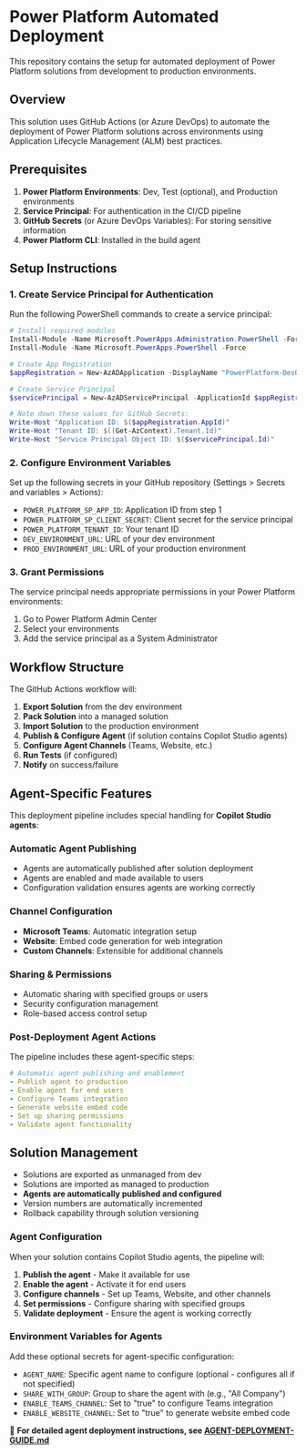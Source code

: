 # Power Platform Automated Deployment

This repository contains the setup for automated deployment of Power Platform solutions from development to production environments.

## Overview

This solution uses GitHub Actions (or Azure DevOps) to automate the deployment of Power Platform solutions across environments using Application Lifecycle Management (ALM) best practices.

## Prerequisites

1. **Power Platform Environments**: Dev, Test (optional), and Production environments
2. **Service Principal**: For authentication in the CI/CD pipeline
3. **GitHub Secrets** (or Azure DevOps Variables): For storing sensitive information
4. **Power Platform CLI**: Installed in the build agent

## Setup Instructions

### 1. Create Service Principal for Authentication

Run the following PowerShell commands to create a service principal:

```powershell
# Install required modules
Install-Module -Name Microsoft.PowerApps.Administration.PowerShell -Force
Install-Module -Name Microsoft.PowerApps.PowerShell -Force

# Create App Registration
$appRegistration = New-AzADApplication -DisplayName "PowerPlatform-DevOps-ServicePrincipal"

# Create Service Principal
$servicePrincipal = New-AzADServicePrincipal -ApplicationId $appRegistration.AppId

# Note down these values for GitHub Secrets:
Write-Host "Application ID: $($appRegistration.AppId)"
Write-Host "Tenant ID: $((Get-AzContext).Tenant.Id)"
Write-Host "Service Principal Object ID: $($servicePrincipal.Id)"
```

### 2. Configure Environment Variables

Set up the following secrets in your GitHub repository (Settings > Secrets and variables > Actions):

- `POWER_PLATFORM_SP_APP_ID`: Application ID from step 1
- `POWER_PLATFORM_SP_CLIENT_SECRET`: Client secret for the service principal
- `POWER_PLATFORM_TENANT_ID`: Your tenant ID
- `DEV_ENVIRONMENT_URL`: URL of your dev environment
- `PROD_ENVIRONMENT_URL`: URL of your production environment

### 3. Grant Permissions

The service principal needs appropriate permissions in your Power Platform environments:

1. Go to Power Platform Admin Center
2. Select your environments
3. Add the service principal as a System Administrator

## Workflow Structure

The GitHub Actions workflow will:

1. **Export Solution** from the dev environment
2. **Pack Solution** into a managed solution
3. **Import Solution** to the production environment
4. **Publish & Configure Agent** (if solution contains Copilot Studio agents)
5. **Configure Agent Channels** (Teams, Website, etc.)
6. **Run Tests** (if configured)
7. **Notify** on success/failure

## Agent-Specific Features

This deployment pipeline includes special handling for **Copilot Studio agents**:

### Automatic Agent Publishing
- Agents are automatically published after solution deployment
- Agents are enabled and made available to users
- Configuration validation ensures agents are working correctly

### Channel Configuration
- **Microsoft Teams**: Automatic integration setup
- **Website**: Embed code generation for web integration
- **Custom Channels**: Extensible for additional channels

### Sharing & Permissions
- Automatic sharing with specified groups or users
- Security configuration management
- Role-based access control setup

### Post-Deployment Agent Actions
The pipeline includes these agent-specific steps:
```yaml
# Automatic agent publishing and enablement
- Publish agent to production
- Enable agent for end users  
- Configure Teams integration
- Generate website embed code
- Set up sharing permissions
- Validate agent functionality
```

## Solution Management

- Solutions are exported as unmanaged from dev
- Solutions are imported as managed to production
- **Agents are automatically published and configured**
- Version numbers are automatically incremented
- Rollback capability through solution versioning

### Agent Configuration

When your solution contains Copilot Studio agents, the pipeline will:

1. **Publish the agent** - Make it available for use
2. **Enable the agent** - Activate it for end users
3. **Configure channels** - Set up Teams, Website, and other channels
4. **Set permissions** - Configure sharing with specified groups
5. **Validate deployment** - Ensure the agent is working correctly

### Environment Variables for Agents

Add these optional secrets for agent-specific configuration:

- `AGENT_NAME`: Specific agent name to configure (optional - configures all if not specified)
- `SHARE_WITH_GROUP`: Group to share the agent with (e.g., "All Company")
- `ENABLE_TEAMS_CHANNEL`: Set to "true" to configure Teams integration
- `ENABLE_WEBSITE_CHANNEL`: Set to "true" to generate website embed code

📖 **For detailed agent deployment instructions, see [AGENT-DEPLOYMENT-GUIDE.md](./AGENT-DEPLOYMENT-GUIDE.md)**
